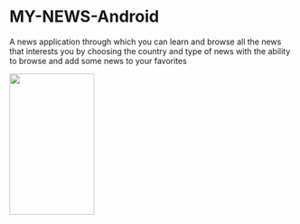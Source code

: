 # MY-NEWS-Android
A news application through which you can learn and browse all the news that interests you by choosing the country and type of news with the ability to browse and add some news to your favorites

<img src="https://user-images.githubusercontent.com/47406119/141299003-5541eaaf-5253-4aa6-9ac4-a98452fc1819.png" data-canonical-src="https://user-images.githubusercontent.com/47406119/141303158-351200d0-9552-4aba-8797-558ce5151a58.png" width="150" height="250" />
